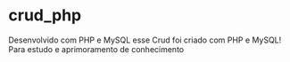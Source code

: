 # crud_php
Desenvolvido com PHP e MySQL esse Crud foi criado com PHP e MySQL!
Para estudo e aprimoramento de conhecimento
